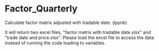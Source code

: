 # Factor_Quarterly
Calculate factor matrix adjusted with tradable date. (ipynb)

It will return two excel files, "factor matrix with tradable date.xlsx" and "trade date and price.xlsx". 
Please load the excel file to access the data instead of running the code loading to variables.
